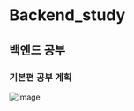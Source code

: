 # Backend_study
## 백엔드 공부 
### 기본편 공부 계획

![image](https://user-images.githubusercontent.com/90558247/211340532-3a5ef433-fcd4-4094-b4e4-780b2d7e620c.png)
